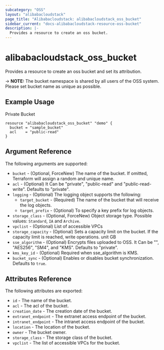 ```yaml
---
subcategory: "OSS"
layout: "alibabacloudstack"
page_title: "Alibabacloudstack: alibabacloudstack_oss_bucket"
sidebar_current: "docs-alibabacloudstack-resource-oss-bucket"
description: |-
  Provides a resource to create an oss bucket.
---
```


# alibabacloudstack_oss_bucket

Provides a resource to create an oss bucket and set its attribution.

-> **NOTE:** The bucket namespace is shared by all users of the OSS system. Please set bucket name as unique as possible.


## Example Usage

Private Bucket

```
resource "alibabacloudstack_oss_bucket" "demo" {
  bucket = "sample_bucket"
  acl    = "public-read"
}
```

## Argument Reference

The following arguments are supported:

* `bucket` - (Optional, ForceNew) The name of the bucket. If omitted, Terraform will assign a random and unique name.
* `acl` - (Optional) It Can be "private", "public-read" and "public-read-write". Defaults to "private".
* `logging` - (Optional) The logging object supports the following:
  * `target_bucket` - (Required) The name of the bucket that will receive the log objects.
  * `target_prefix` - (Optional) To specify a key prefix for log objects. 
* `storage_class` - (Optional, ForceNew) Object storage type. Possible values: `Standard`, `IA` and `Archive`.
* `vpclist` - (Optional) List of accessible VPCs
* `storage_capacity` - (Optional) Sets a capacity limit on the bucket. If the capacity limit is reached, write operations. unit GB
* `sse_algorithm` - (Optional) Encrypts files uploaded to OSS. It Can be "", "AES256", "SM4", and "KMS". Defaults to "private".
* `kms_key_id` - (Optional) Required when sse_algorithm is KMS.
* `bucket_sync` - (Optional)  Enables or disables bucket synchronization. Defaults to `true`.

## Attributes Reference

The following attributes are exported:

* `id` - The name of the bucket.
* `acl` - The acl of the bucket.
* `creation_date` - The creation date of the bucket.
* `extranet_endpoint` - The extranet access endpoint of the bucket.
* `intranet_endpoint` - The intranet access endpoint of the bucket.
* `location` - The location of the bucket.
* `owner` - The bucket owner.
* `storage_class` -  The storage class of the bucket.
* `vpclist` -  The list of accessible VPCs for the bucket.